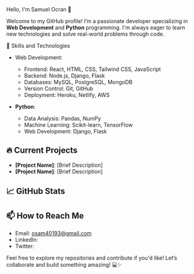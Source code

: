  Hello, I'm   Samuel Ocran 👋

Welcome to my GitHub profile! I’m a passionate developer specializing in **Web Development** and **Python** programming. I'm always eager to learn new technologies and solve real-world problems through code.

 🚀 Skills and Technologies

- Web Development:
  - Frontend: React, HTML, CSS, Tailwind CSS, JavaScript
  - Backend: Node.js, Django, Flask
  - Databases: MySQL, PostgreSQL, MongoDB
  - Version Control: Git, GitHub
  - Deployment: Heroku, Netlify, AWS

- **Python**:
  - Data Analysis: Pandas, NumPy
  - Machine Learning: Scikit-learn, TensorFlow
  - Web Development: Django, Flask
 

## 🔥 Current Projects

- **[Project Name]**: [Brief Description]
- **[Project Name]**: [Brief Description]

## 📈 GitHub Stats



## 📫 How to Reach Me

- Email: osam40193@gmail.com
- LinkedIn: 
- Twitter: 

Feel free to explore my repositories and contribute if you'd like! Let’s collaborate and build something amazing! 💻✨
